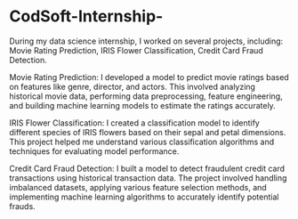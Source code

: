 # CodSoft-Internship-
During my data science internship, I worked on several projects, including: Movie Rating Prediction, IRIS Flower Classification, Credit Card Fraud Detection. 

Movie Rating Prediction: I developed a model to predict movie ratings based on features like genre, director, and actors. This involved analyzing historical movie data, performing data preprocessing, feature engineering, and building machine learning models to estimate the ratings accurately.

IRIS Flower Classification: I created a classification model to identify different species of IRIS flowers based on their sepal and petal dimensions. This project helped me understand various classification algorithms and techniques for evaluating model performance.

Credit Card Fraud Detection: I built a model to detect fraudulent credit card transactions using historical transaction data. The project involved handling imbalanced datasets, applying various feature selection methods, and implementing machine learning algorithms to accurately identify potential frauds.
